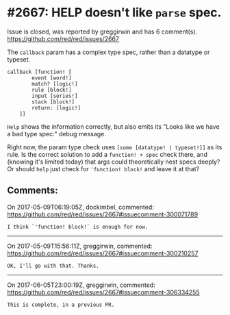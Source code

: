 
#2667: HELP doesn't like `parse` spec.
================================================================================
Issue is closed, was reported by greggirwin and has 6 comment(s).
<https://github.com/red/red/issues/2667>

The `callback` param has a complex type spec, rather than a datatype or typeset.
```
callback [function! [
        event [word!] 
        match? [logic!] 
        rule [block!] 
        input [series!] 
        stack [block!] 
        return: [logic!]
    ]] 
```
`Help` shows the information correctly, but also emits its "Looks like we have a bad type spec:" debug message. 

Right now, the param type check uses `[some [datatype! | typeset!]]` as its rule. Is the correct solution to add a `function! + spec` check there, and (knowing it's limited today) that args could theoretically nest specs deeply? Or should `help` just check for `'function! block!` and leave it at that?


Comments:
--------------------------------------------------------------------------------

On 2017-05-09T06:19:05Z, dockimbel, commented:
<https://github.com/red/red/issues/2667#issuecomment-300071789>

    I think `'function! block!` is enough for now.

--------------------------------------------------------------------------------

On 2017-05-09T15:56:11Z, greggirwin, commented:
<https://github.com/red/red/issues/2667#issuecomment-300210257>

    OK, I'll go with that. Thanks.

--------------------------------------------------------------------------------

On 2017-06-05T23:00:19Z, greggirwin, commented:
<https://github.com/red/red/issues/2667#issuecomment-306334255>

    This is complete, in a previous PR.

